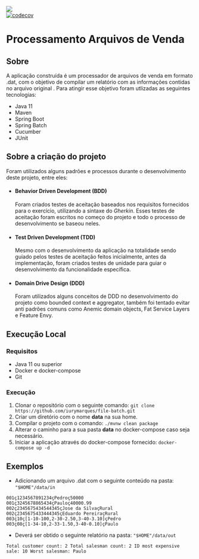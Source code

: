 
![](https://github.com/iurymarques/file-batch/workflows/tests/badge.svg)   
[![codecov](https://codecov.io/gh/iurymarques/file-batch/branch/master/graph/badge.svg)](https://codecov.io/gh/iurymarques/file-batch)  
  
# Processamento Arquivos de Venda  
  
## Sobre  
  
A aplicação construída é um processador de arquivos de venda em formato .dat, com o objetivo de compilar um relatório com as informações contidas no arquivo original . Para atingir esse objetivo foram utlizadas as seguintes tecnologias:  
  
- Java 11  
- Maven  
- Spring Boot  
- Spring Batch  
- Cucumber  
- JUnit  
  
## Sobre a criação do projeto

Foram utilizados alguns padrões e processos durante o desenvolvimento deste projeto, entre eles:

- #### Behavior Driven Development (BDD)

	Foram criados testes de aceitação baseados nos requisitos fornecidos para o exercício, utilizando a sintaxe do *Gherkin*. Esses testes de aceitação foram escritos no começo do projeto e todo o processo de desenvolvimento se baseou neles.

- #### Test Driven Development (TDD)

	Mesmo com o desenvolvimento da aplicação na totalidade sendo guiado pelos testes de aceitação feitos inicialmente, antes da implementação,  foram criados testes de unidade para guiar o desenvolvimento da funcionalidade específica.
	
- #### Domain Drive Design (DDD)
	
	Foram utilizados alguns conceitos de DDD no desenvolvimento do projeto como bounded context e aggregator, também foi tentado evitar anti padrões comuns como Anemic domain objects, Fat Service Layers e Feature Envy.
	
## Execução Local  
### Requisitos  
- Java 11 ou superior
- Docker e docker-compose
- Git
  
### Execução  
1. Clonar o repositório com o seguinte comando: `git clone https://github.com/iurymarques/file-batch.git`  
2. Criar um diretório com o nome **data** na sua home.
3. Compilar o projeto com o comando: `./mvnw clean package`  
4. Alterar o caminho para a sua pasta **data** no docker-compose caso seja necessário.
5. Iniciar a aplicação através do docker-compose fornecido:  `docker-compose up -d`  
  
## Exemplos  
- Adicionando um arquivo .dat com o seguinte conteúdo na pasta: `"$HOME"/data/in`  
```  
001ç1234567891234çPedroç50000  
001ç3245678865434çPauloç40000.99  
002ç2345675434544345çJose da SilvaçRural  
002ç2345675433444345çEduardo PereiraçRural  
003ç10ç[1-10-100,2-30-2.50,3-40-3.10]çPedro  
003ç08ç[1-34-10,2-33-1.50,3-40-0.10]çPaulo  
```  
- Deverá ser obtido  o seguinte relatório na pasta:  `"$HOME"/data/out`  
```  
Total customer count: 2 Total salesman count: 2 ID most expensive sale: 10 Worst salesman: Paulo  
```
